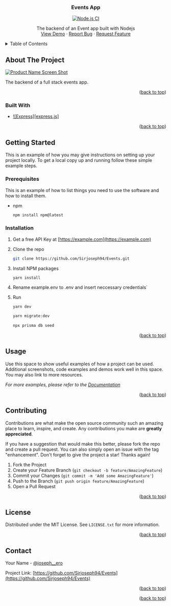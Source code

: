 <!-- Improved compatibility of back to top link: See: https://github.com/othneildrew/Best-README-Template/pull/73 -->

<a name="readme-top"></a>

<!-- PROJECT SHIELDS -->
<!--
[![Contributors][contributors-shield]][contributors-url]
[![Forks][forks-shield]][forks-url]
[![Stargazers][stars-shield]][stars-url]
[![Issues][issues-shield]][issues-url]
[![MIT License][license-shield]][license-url]
[![LinkedIn][linkedin-shield]][linkedin-url] -->

<!-- PROJECT LOGO -->
<br />
<div align="center">
  <!-- <a href="https://github.com/Sirjoseph94/Events">
    <img src="images/logo.png" alt="Logo" width="80" height="80">
  </a> -->

<h3 align="center">Events App</h3>
  
[![Node.js CI](https://github.com/Sirjoseph94/events/actions/workflows/node.js.yml/badge.svg)](https://github.com/Sirjoseph94/events/actions/workflows/node.js.yml)
 
  <p align="center">
    The backend of an Event app built with Nodejs
    <br />
    <a href="https://github.com/Sirjoseph94/Events">View Demo</a>
    ·
    <a href="https://github.com/Sirjoseph94/Events/issues">Report Bug</a>
    ·
    <a href="https://github.com/Sirjoseph94/Events/issues">Request Feature</a>
  </p>
</div>

<!-- TABLE OF CONTENTS -->
<details>
  <summary>Table of Contents</summary>
  <ol>
    <li>
      <a href="#about-the-project">About The Project</a>
      <ul>
        <li><a href="#built-with">Built With</a></li>
      </ul>
    </li>
    <li>
      <a href="#getting-started">Getting Started</a>
      <ul>
        <li><a href="#prerequisites">Prerequisites</a></li>
        <li><a href="#installation">Installation</a></li>
      </ul>
    </li>
    <li><a href="#usage">Usage</a></li>
    <!-- <li><a href="#roadmap">Roadmap</a></li> -->
    <li><a href="#contributing">Contributing</a></li>
    <li><a href="#license">License</a></li>
    <li><a href="#contact">Contact</a></li>
    <li><a href="#acknowledgments">Acknowledgments</a></li>
  </ol>
</details>

<!-- ABOUT THE PROJECT -->

## About The Project

[![Product Name Screen Shot][product-screenshot]](https://example.com)

The backend of a full stack events app.

<p align="right">(<a href="#readme-top">back to top</a>)</p>

### Built With

- [![Express][express.js]][express-url]

<p align="right">(<a href="#readme-top">back to top</a>)</p>

<!-- GETTING STARTED -->

## Getting Started

This is an example of how you may give instructions on setting up your project locally.
To get a local copy up and running follow these simple example steps.

### Prerequisites

This is an example of how to list things you need to use the software and how to install them.

- npm
  ```sh
  npm install npm@latest
  ```

### Installation

1. Get a free API Key at [https://example.com](https://example.com)
2. Clone the repo
   ```sh
   git clone https://github.com/Sirjoseph94/Events.git
   ```
3. Install NPM packages
   ```sh
   yarn install
   ```
4. Rename example.env to .env and insert neccessary credentials`
  
5. Run 
   ```sh
   yarn dev

   yarn migrate:dev
  
   npx prisma db seed
   ```

<p align="right">(<a href="#readme-top">back to top</a>)</p>

<!-- USAGE EXAMPLES -->

## Usage

Use this space to show useful examples of how a project can be used. Additional screenshots, code examples and demos work well in this space. You may also link to more resources.

_For more examples, please refer to the [Documentation](https://sore-jade-fox-hat.cyclic.app/)_

<p align="right">(<a href="#readme-top">back to top</a>)</p>

<!-- CONTRIBUTING -->

## Contributing

Contributions are what make the open source community such an amazing place to learn, inspire, and create. Any contributions you make are **greatly appreciated**.

If you have a suggestion that would make this better, please fork the repo and create a pull request. You can also simply open an issue with the tag "enhancement".
Don't forget to give the project a star! Thanks again!

1. Fork the Project
2. Create your Feature Branch (`git checkout -b feature/AmazingFeature`)
3. Commit your Changes (`git commit -m 'Add some AmazingFeature'`)
4. Push to the Branch (`git push origin feature/AmazingFeature`)
5. Open a Pull Request

<p align="right">(<a href="#readme-top">back to top</a>)</p>

<!-- LICENSE -->

## License

Distributed under the MIT License. See `LICENSE.txt` for more information.

<p align="right">(<a href="#readme-top">back to top</a>)</p>

<!-- CONTACT -->

## Contact

Your Name - [@joseph__ero](https://twitter.com/joseph__ero)

Project Link: [https://github.com/Sirjoseph94/Events](https://github.com/Sirjoseph94/Events)

<p align="right">(<a href="#readme-top">back to top</a>)</p>

<!-- ACKNOWLEDGMENTS -->
<!-- 
## Acknowledgments

- []()
- []()
- []() -->

<p align="right">(<a href="#readme-top">back to top</a>)</p>

<!-- MARKDOWN LINKS & IMAGES -->
<!-- https://www.markdownguide.org/basic-syntax/#reference-style-links -->

[contributors-shield]: https://img.shields.io/github/contributors/Sirjoseph94/Events.svg?style=for-the-badge
[contributors-url]: https://github.com/Sirjoseph94/Events/graphs/contributors
[forks-shield]: https://img.shields.io/github/forks/Sirjoseph94/Events.svg?style=for-the-badge
[forks-url]: https://github.com/Sirjoseph94/Events/network/members
[stars-shield]: https://img.shields.io/github/stars/Sirjoseph94/Events.svg?style=for-the-badge
[stars-url]: https://github.com/Sirjoseph94/Events/stargazers
[issues-shield]: https://img.shields.io/github/issues/Sirjoseph94/Events.svg?style=for-the-badge
[issues-url]: https://github.com/Sirjoseph94/Events/issues
[license-shield]: https://img.shields.io/github/license/Sirjoseph94/Events.svg?style=for-the-badge
[license-url]: https://github.com/Sirjoseph94/Events/blob/master/LICENSE.txt
[linkedin-shield]: https://img.shields.io/badge/-LinkedIn-black.svg?style=for-the-badge&logo=linkedin&colorB=555
[linkedin-url]: https://linkedin.com/in/linkedin_username
[product-screenshot]: images/screenshot.png
[express-url]: https://https://expressjs.com/
[react.js]: https://img.shields.io/badge/React-20232A?style=for-the-badge&logo=react&logoColor=61DAFB
[react-url]: https://reactjs.org/
